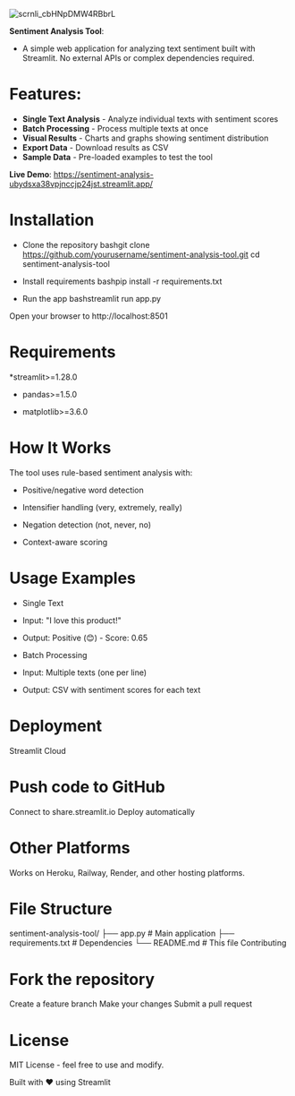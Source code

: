 ![scrnli_cbHNpDMW4RBbrL](https://github.com/user-attachments/assets/052b44e1-6a01-4e37-a1d5-c74ee3032137)


**Sentiment Analysis Tool**:

* A simple web application for analyzing text sentiment built with Streamlit. No external APIs or complex dependencies required.

# Features:

* **Single Text Analysis** - Analyze individual texts with sentiment scores
* **Batch Processing** - Process multiple texts at once
* **Visual Results** - Charts and graphs showing sentiment distribution
* **Export Data** - Download results as CSV
* **Sample Data** - Pre-loaded examples to test the tool

**Live Demo**: https://sentiment-analysis-ubydsxa38vpjnccjp24jst.streamlit.app/


# Installation

* Clone the repository
bashgit clone https://github.com/yourusername/sentiment-analysis-tool.git
cd sentiment-analysis-tool

* Install requirements
bashpip install -r requirements.txt

* Run the app
bashstreamlit run app.py

Open your browser to http://localhost:8501

# Requirements

*streamlit>=1.28.0

* pandas>=1.5.0
  
* matplotlib>=3.6.0
  
# How It Works

The tool uses rule-based sentiment analysis with:

* Positive/negative word detection
  
* Intensifier handling (very, extremely, really)

* Negation detection (not, never, no)

* Context-aware scoring

# Usage Examples

* Single Text

* Input: "I love this product!"

* Output: Positive (😊) - Score: 0.65

* Batch Processing

* Input: Multiple texts (one per line)

* Output: CSV with sentiment scores for each text
  
# Deployment

Streamlit Cloud

# Push code to GitHub

Connect to share.streamlit.io
Deploy automatically

# Other Platforms
Works on Heroku, Railway, Render, and other hosting platforms.

# File Structure

sentiment-analysis-tool/
├── app.py              # Main application
├── requirements.txt    # Dependencies
└── README.md          # This file
Contributing

# Fork the repository

Create a feature branch
Make your changes
Submit a pull request

# License

MIT License - feel free to use and modify.

Built with ❤️ using Streamlit
